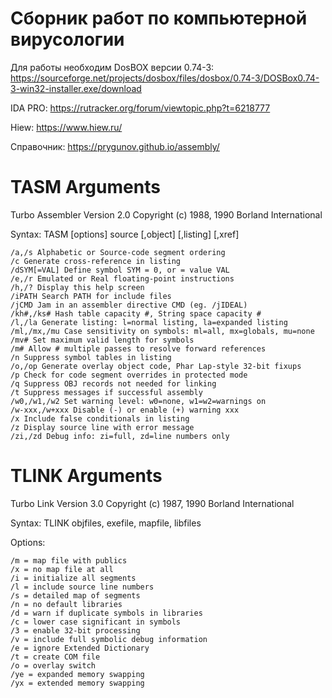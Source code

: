 # Сборник работ по компьютерной вирусологии

Для работы необходим DosBOX версии 0.74-3: https://sourceforge.net/projects/dosbox/files/dosbox/0.74-3/DOSBox0.74-3-win32-installer.exe/download

IDA PRO: https://rutracker.org/forum/viewtopic.php?t=6218777

Hiew: https://www.hiew.ru/

Справочник: https://prygunov.github.io/assembly/

# TASM Arguments 
Turbo Assembler Version 2.0 Copyright (c) 1988, 1990 Borland International

Syntax: TASM [options] source [,object] [,listing] [,xref]
```
/a,/s Alphabetic or Source-code segment ordering
/c Generate cross-reference in listing
/dSYM[=VAL] Define symbol SYM = 0, or = value VAL
/e,/r Emulated or Real floating-point instructions
/h,/? Display this help screen
/iPATH Search PATH for include files
/jCMD Jam in an assembler directive CMD (eg. /jIDEAL)
/kh#,/ks# Hash table capacity #, String space capacity #
/l,/la Generate listing: l=normal listing, la=expanded listing
/ml,/mx,/mu Case sensitivity on symbols: ml=all, mx=globals, mu=none
/mv# Set maximum valid length for symbols
/m# Allow # multiple passes to resolve forward references
/n Suppress symbol tables in listing
/o,/op Generate overlay object code, Phar Lap-style 32-bit fixups
/p Check for code segment overrides in protected mode
/q Suppress OBJ records not needed for linking
/t Suppress messages if successful assembly
/w0,/w1,/w2 Set warning level: w0=none, w1=w2=warnings on
/w-xxx,/w+xxx Disable (-) or enable (+) warning xxx
/x Include false conditionals in listing
/z Display source line with error message
/zi,/zd Debug info: zi=full, zd=line numbers only
```

# TLINK Arguments 
Turbo Link Version 3.0 Copyright (c) 1987, 1990 Borland International

Syntax: TLINK objfiles, exefile, mapfile, libfiles

Options:
```
/m = map file with publics
/x = no map file at all
/i = initialize all segments
/l = include source line numbers
/s = detailed map of segments
/n = no default libraries
/d = warn if duplicate symbols in libraries
/c = lower case significant in symbols
/3 = enable 32-bit processing
/v = include full symbolic debug information
/e = ignore Extended Dictionary
/t = create COM file
/o = overlay switch
/ye = expanded memory swapping
/yx = extended memory swapping
```
